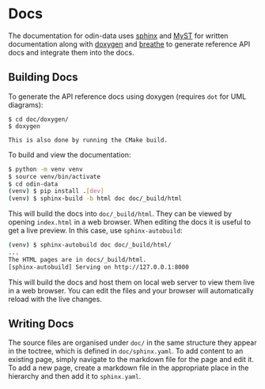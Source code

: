 # Docs

The documentation for odin-data uses
[sphinx](https://www.sphinx-doc.org/en/master/index.html) and [MyST](https://myst-parser.readthedocs.io/en/latest/index.html)
for written documentation along with
[doxygen](https://www.doxygen.nl/index.html) and [breathe](https://breathe.readthedocs.io/en/latest/)
to generate reference API docs and integrate them into the docs.


## Building Docs

To generate the API reference docs using doxygen (requires `dot` for UML diagrams):

    $ cd doc/doxygen/
    $ doxygen

```{note}
This is also done by running the CMake build.
```

To build and view the documentation:

```bash
$ python -m venv venv
$ source venv/bin/activate
$ cd odin-data
(venv) $ pip install .[dev]
(venv) $ sphinx-build -b html doc doc/_build/html
```

This will build the docs into `doc/_build/html`. They can be viewed by opening
`index.html` in a web browser. When editing the docs it is useful to get a live preview.
In this case, use `sphinx-autobuild`:

```bash
(venv) $ sphinx-autobuild doc doc/_build/html/
...
The HTML pages are in docs/_build/html.
[sphinx-autobuild] Serving on http://127.0.0.1:8000
```

This will build the docs and host them on local web server to view them live
in a web browser. You can edit the files and your browser will automatically
reload with the live changes.

## Writing Docs

The source files are organised under `doc/` in the same structure they appear in the
toctree, which is defined in `doc/sphinx.yaml`. To add content to an existing page,
simply navigate to the markdown file for the page and edit it. To add a new page, create
a markdown file in the appropriate place in the hierarchy and then add it to
`sphinx.yaml`.
